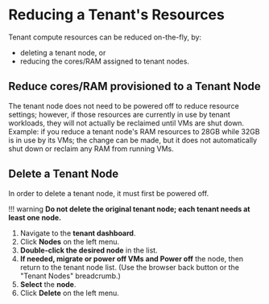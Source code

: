 
# Reducing a Tenant's Resources

Tenant compute resources can be reduced on-the-fly, by:

- deleting a tenant node, or
- reducing the cores/RAM assigned to tenant nodes.

## Reduce cores/RAM provisioned to a Tenant Node

The tenant node does not need to be powered off to reduce resource settings; however, if those resources are currently in use by tenant workloads, they will not actually be reclaimed until VMs are shut down. Example: if you reduce a tenant node's RAM resources to 28GB while 32GB is in use by its VMs; the change can be made, but it does not automatically shut down or reclaim any RAM from running VMs.

## Delete a Tenant Node

In order to delete a tenant node, it must first be powered off.

!!! warning
    **Do not delete the original tenant node; each tenant needs at least one node.**

1. Navigate to the **tenant dashboard**.
2. Click **Nodes** on the left menu.
3. **Double-click the desired node** in the list.
4. **If needed, migrate or power off VMs and Power off** the node, then return to the tenant node list. (Use the browser back button or the "Tenant Nodes" breadcrumb.)
5. **Select** the **node**.
6. Click **Delete** on the left menu.
